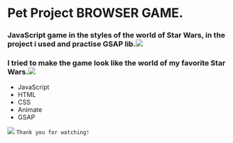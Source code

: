 # Pet Project **BROWSER GAME**.
### JavaScript game in the styles of the world of Star Wars, in the project i used and practise GSAP lib.![](https://i2.piccy.info/i9/57640c128a24dd4ab91d1d9a42f07e6b/1646046196/2333/1459754/clone_old_icon.png)
### I tried to make the game look like the world of my favorite **Star Wars**.![](https://i2.piccy.info/i9/30c264a93e17a67a2159356912f33019/1646046463/1930/1459754/chewbacca_star_wars_icon_131349.png)

- JavaScript
- HTML
- CSS
- Animate
- GSAP

![](https://i2.piccy.info/i9/a9371a062cd46c61eb046faef7069df8/1646045628/61263/1459754/game.jpg)
`Thank you for watching!`
